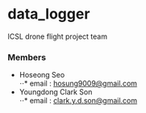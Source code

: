 # data_logger

ICSL drone flight project team

### Members ###
+ Hoseong Seo  
⋅⋅* email : hosung9009@gmail.com
+ Youngdong Clark Son  
⋅⋅* email : clark.y.d.son@gmail.com
